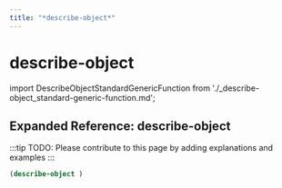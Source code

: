 ```yaml
---
title: "*describe-object*"
---
```


# describe-object

import DescribeObjectStandardGenericFunction from './_describe-object_standard-generic-function.md';

<DescribeObjectStandardGenericFunction />

## Expanded Reference: describe-object

:::tip
TODO: Please contribute to this page by adding explanations and examples
:::

```lisp
(describe-object )
```
